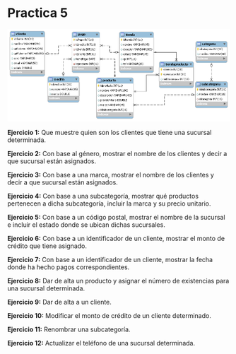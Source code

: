 # Practica 5

![Modelo relacional de la tienda Elektra](https://github.com/SoyIsaacRs/DataMining/blob/master/Practica5/resources/elektra.png)

**Ejercicio 1:** Que muestre quien son los clientes que tiene una sucursal determinada.

**Ejercicio 2:** Con base al género, mostrar el nombre de los clientes y decir a que sucursal
están asignados.

**Ejercicio 3:** Con base a una marca, mostrar el nombre de los clientes y decir a que
sucursal están asignados.

**Ejercicio 4:** Con base a una subcategoría, mostrar qué productos pertenecen a dicha
subcategoría, incluir la marca y su precio unitario.

**Ejercicio 5:** Con base a un código postal, mostrar el nombre de la sucursal e incluir el
estado donde se ubican dichas sucursales.

**Ejercicio 6:** Con base a un identificador de un cliente, mostrar el monto de crédito que
tiene asignado.

**Ejercicio 7:** Con base a un identificador de un cliente, mostrar la fecha donde ha hecho
pagos correspondientes.

**Ejercicio 8:** Dar de alta un producto y asignar el número de existencias para una
sucursal determinada.

**Ejercicio 9:** Dar de alta a un cliente.

**Ejercicio 10:** Modificar el monto de crédito de un cliente determinado.

**Ejercicio 11:** Renombrar una subcategoría.

**Ejercicio 12:** Actualizar el teléfono de una sucursal determinada.
